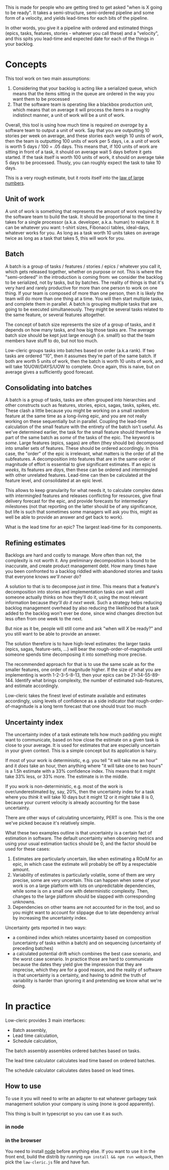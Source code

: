 This is made for people who are getting tired to get asked "when is X going to be ready". It takes a semi-structure, semi-ordered pipeline and some form of a velocity, and yields lead-times for each bits of the pipeline.

In other words, you give it a pipeline with ordered and estimated things (epics, tasks, features, stories - whatever you call these) and a "velocity", and this spits you lead-time and expected date for each of the things in your backlog.

# Concepts

This tool work on two main assumptions:

1. Considering that your backlog is acting like a serialized queue, which means that the items sitting in the queue are ordered in the way you want them to be processed
2. That the software team is operating like a blackbox production unit, which means that on average it will process the items in a roughly indistinct manner, a unit of work will be a unit of work.

Overall, this tool is using how much time is required _on average_ by a software team to output a unit of work. Say that you are outputting 10 stories per week on average, and these stories each weigh 10 units of work, then the team is outputting 100 units of work per 5 days, i.e. a unit of work is worth 5 days / 100 = .05 days. This means that, if 100 units of work are sitting in front of a task, it should on average wait 5 days before it gets started. If the task itself is worth 100 units of work, it should on average take 5 days to be processed. Thusly, you can roughly expect the task to take 10 days.

This is a very rough estimate, but it roots itself into the [law of large numbers](https://en.wikipedia.org/wiki/Law_of_large_numbers).

## Unit of work

A unit of work is something that represents the amount of work required by the software team to build the task. It should be proportional to the time it takes for a single processor (a.k.a. developer, a.k.a. human) to realize it. It can be whatever you want: t-shirt sizes, Fibonacci tables, ideal-days, whatever works for you. As long as a task worth 10 units takes on average twice as long as a task that takes 5, this will work for you.


## Batch

A batch is a group of tasks / features / stories / epics / whatever you call it, which gets released together, whether on purpose or not. This is where the "semi-ordered" in the introduction is coming from: we consider the backlog to be serialized, not by tasks, but by batches. The reality of things is that it's very hard and rarely productive for more than one person to work on one thing. If your team is composed of more than one person, then it is likely the team will do more than one thing at a time. You will then start multiple tasks, and complete them in parallel. A batch is grouping multiple tasks that are going to be executed simultaneously. They might be several tasks related to the same feature, or several features altogether.

The concept of batch size represents the size of a group of tasks, and it depends on how many tasks, and how big those tasks are. The average batch size should be kept just large enough (i.e. small!) so that the team members have stuff to do, but not too much.

Low-cleric groups tasks into batches based on order (a.k.a rank). If two tasks are ordered "10", then it assumes they're part of the same batch. If both are worth 5 units of work, then the batch is worth 10 units of work, and will take 10UOW/DAYS/UOW to complete. Once again, this is naive, but on average gives a sufficiently good forecast.


## Consolidating into batches

A batch is a group of tasks, tasks are often grouped into hierarchies and other constructs such as features, stories, epics, sagas, tasks, spikes, etc. These clash a little because you might be working on a small random feature at the same time as a long-living epic, and you are not really working on these sequentially but in parallel. Coupling the lead-time calculation of the small feature with the entirety of the batch isn't useful. As we've determined earlier, the task for the small feature should therefore be part of the same batch as _some_ of the tasks of the epic. The keyword is _some_. Large features (epics, sagas) are often (they should be) decomposed into smaller sets of features. These should be ordered accordingly. In this case, the "order" of the epic is irrelevant, what matters is the order of all the subfeatures. A decomposition into features that are in the same order of magnitude of effort is essential to give significant estimates. If an epic is _weeks_, its features are _days_, then these can be ordered and intermingled with other unrelated features. Lead-time can then be calculated at the feature level, and consolidated at an epic level. 

This allows to keep granularity for what needs it, to calculate complex dates with intermingled features and releases conflicting for resources, give final delivery forecast for the epic, and provide forecasts for intermediary milestones (not that reporting on the latter should be of any significance, but life is such that sometimes some managers will ask you this, might as well be able to provide an answer and get back to work).

What is the lead time for an epic? The largest lead-time for its components.

## Refining estimates

Backlogs are hard and costly to manage. More often than not, the complexity is not worth it. Any preliminary decomposition is bound to be inaccurate, and create product management debt. How many times have you been confronted to a backlog riddled with abandoned stories and tasks that everyone knows _we'll never do_?

A solution to that is to decompose _just in time_. This means that a feature's decomposition into stories and implementation tasks can wait until someone actually thinks on how they'll do it, using the most relevant information because _they'll do it next week_. Such a strategy helps reducing backlog management overhead by also reducing the likelihood that a task added to the backlog won't ever be done, since wind changes direction but less often from one week to the next.

But nice as it be, people will still come and ask "when will _X_ be ready?" and you still want to be able to provide an answer.

The solution therefore is to have high-level estimates: the larger tasks (epics, sagas, feature-sets, ...) will bear the rough-order-of-magnitude until someone spends time decomposing it into something more precise.

The recommended approach for that is to use the same scale as for the smaller features, one order of magnitude higher. If the size of what you are implementing is worth 1-2-3-5-8-13, then your epics can be 21-34-55-89-144. Identify what brings complexity, the number of estimated sub-features, and estimate accordingly.

Low-cleric takes the finest level of estimate available and estimates accordingly, using levels of confidence as a side indicator that rough-order-of-magnitude is a long term forecast that one should trust too much

## Uncertainty index

The uncertainty index of a task estimate tells how much padding you might want to communicate, based on how close the estimate on a given task is close to your average. It is used for estimates that are especially uncertain in your given context. This is a simple concept but its application is hairy.

If most of your work is deterministic, e.g. you tell "it will take me an hour" and it _does_ take an hour, then anything where "it will take one to two hours" is a 1.5h estimate with a 33% confidence index. This means that it might take 33% less, or 33% more. The estimate is in the middle.

If you work is non-deterministic, e.g. most of the work is over/underestimated by, say, 20%, then the uncertainty index for a task where you _think_ it will take 10 days but it might 12 or it might take 8 is 0, because your current velocity is already accounting for the base uncertainty.

There are other ways of calculating uncertainty, PERT is one. This is the one we've picked because it's relatively simple.

What these two examples outline is that uncertainty is a certain fact of estimation in software. The default uncertainty when observing metrics and using your usual estimation tactics should be 0, and the factor should be used for these cases:

1. Estimates are particularly uncertain, like when estimating a ROoM for an epic, in which case the estimate will probably be off by a respectable amount. 
2. Variability of estimates is particularly volatile, some of them are very precise, some are very uncertain. This can happen when some of your work is on a large platform with lots on unpredictable dependencies, while some is on a small one with deterministic complexity. Then, changes to the large platform should be slapped with corresponding unknowns.
3. Dependencies on other teams are not accounted for in the tool, and so you might want to account for slippage due to late dependency arrival by increasing the uncertainty index.

Uncertainty gets reported in two ways: 
- a combined index which relates uncertainty based on composition (uncertainty of tasks within a batch) and on sequencing (uncertainty of preceding batches)
- a calculated potential drift which combines the best case scenario, and the worst case scenario. In practice those are hard to communicate because the dates they yield give the impression that they are imprecise, which they are for a good reason, and the reality of software is that uncertainty is a certainty, and having to admit the truth of variability is harder than ignoring it and pretending we know what we're doing.

# In practice

Low-cleric provides 3 main interfaces:

- Batch assembly,
- Lead time calculation,
- Schedule calculation,

The batch assembly assembles ordered batches based on tasks.

The lead time calculator calculates lead time based on ordered batches.

The schedule calculator calculates dates based on lead times.

## How to use

To use it you will need to write an adapter to eat whatever garbagey task management solution your company is using (none is good apparently).

This thing is built in typescript so you can use it as such. 

### in node



### in the browser

You need to install [node](https://www.nodejs.org) before anything else. If you want to use it in the front end, build the distrib by running `npm install && npm run webpack`, then pick the `law-cleric.js` file and have fun.

